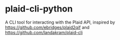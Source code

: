 # plaid-cli-python
A CLI tool for interacting with the Plaid API, inspired by https://github.com/ebridges/plaid2qif and https://github.com/landakram/plaid-cli
